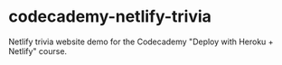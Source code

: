 # codecademy-netlify-trivia
Netlify trivia website demo for the Codecademy "Deploy with Heroku + Netlify" course.
